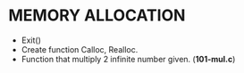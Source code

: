 # MEMORY ALLOCATION 

* Exit()
* Create function Calloc, Realloc.
* Function that multiply 2 infinite number given. (**101-mul.c**)
